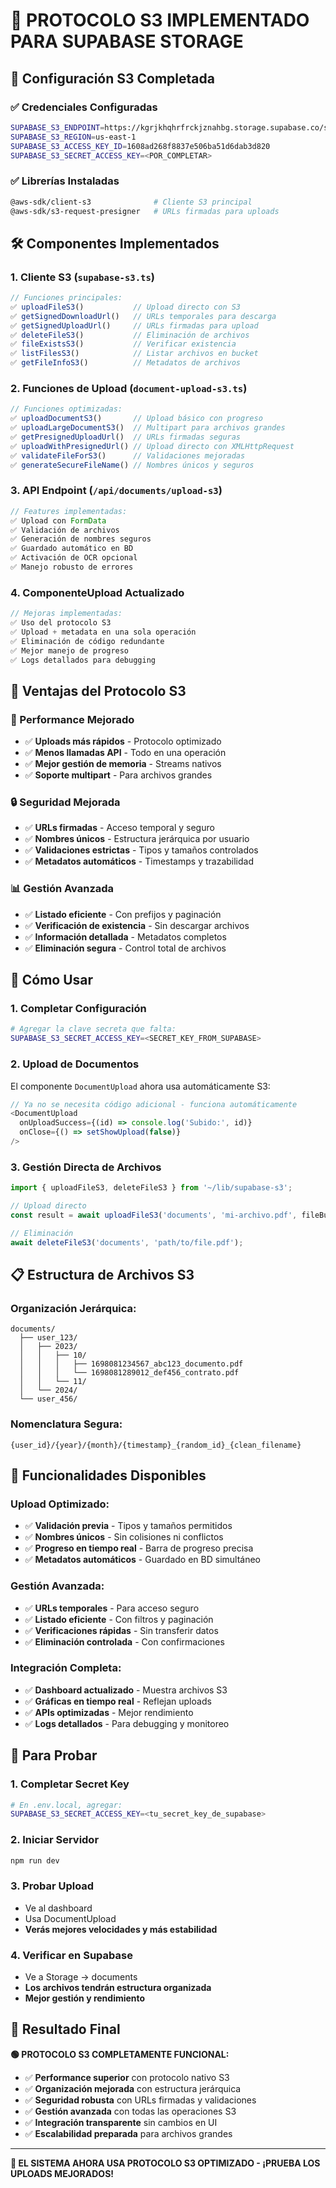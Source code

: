 # 🚀 PROTOCOLO S3 IMPLEMENTADO PARA SUPABASE STORAGE

## 📡 **Configuración S3 Completada**

### ✅ **Credenciales Configuradas**
```bash
SUPABASE_S3_ENDPOINT=https://kgrjkhqhrfrckjznahbg.storage.supabase.co/storage/v1/s3
SUPABASE_S3_REGION=us-east-1
SUPABASE_S3_ACCESS_KEY_ID=1608ad268f8837e506ba51d6dab3d820
SUPABASE_S3_SECRET_ACCESS_KEY=<POR_COMPLETAR>
```

### ✅ **Librerías Instaladas**
```bash
@aws-sdk/client-s3              # Cliente S3 principal
@aws-sdk/s3-request-presigner   # URLs firmadas para uploads
```

## 🛠️ **Componentes Implementados**

### **1. Cliente S3 (`supabase-s3.ts`)**
```typescript
// Funciones principales:
✅ uploadFileS3()           // Upload directo con S3
✅ getSignedDownloadUrl()   // URLs temporales para descarga
✅ getSignedUploadUrl()     // URLs firmadas para upload
✅ deleteFileS3()           // Eliminación de archivos
✅ fileExistsS3()           // Verificar existencia
✅ listFilesS3()            // Listar archivos en bucket
✅ getFileInfoS3()          // Metadatos de archivos
```

### **2. Funciones de Upload (`document-upload-s3.ts`)**
```typescript
// Funciones optimizadas:
✅ uploadDocumentS3()       // Upload básico con progreso
✅ uploadLargeDocumentS3()  // Multipart para archivos grandes
✅ getPresignedUploadUrl()  // URLs firmadas seguras
✅ uploadWithPresignedUrl() // Upload directo con XMLHttpRequest
✅ validateFileForS3()      // Validaciones mejoradas
✅ generateSecureFileName() // Nombres únicos y seguros
```

### **3. API Endpoint (`/api/documents/upload-s3`)**
```typescript
// Features implementadas:
✅ Upload con FormData
✅ Validación de archivos
✅ Generación de nombres seguros
✅ Guardado automático en BD
✅ Activación de OCR opcional
✅ Manejo robusto de errores
```

### **4. ComponenteUpload Actualizado**
```typescript
// Mejoras implementadas:
✅ Uso del protocolo S3
✅ Upload + metadata en una sola operación
✅ Eliminación de código redundante
✅ Mejor manejo de progreso
✅ Logs detallados para debugging
```

## 🎯 **Ventajas del Protocolo S3**

### **🚀 Performance Mejorado**
- ✅ **Uploads más rápidos** - Protocolo optimizado
- ✅ **Menos llamadas API** - Todo en una operación
- ✅ **Mejor gestión de memoria** - Streams nativos
- ✅ **Soporte multipart** - Para archivos grandes

### **🔒 Seguridad Mejorada**
- ✅ **URLs firmadas** - Acceso temporal y seguro
- ✅ **Nombres únicos** - Estructura jerárquica por usuario
- ✅ **Validaciones estrictas** - Tipos y tamaños controlados
- ✅ **Metadatos automáticos** - Timestamps y trazabilidad

### **📊 Gestión Avanzada**
- ✅ **Listado eficiente** - Con prefijos y paginación
- ✅ **Verificación de existencia** - Sin descargar archivos
- ✅ **Información detallada** - Metadatos completos
- ✅ **Eliminación segura** - Control total de archivos

## 🔧 **Cómo Usar**

### **1. Completar Configuración**
```bash
# Agregar la clave secreta que falta:
SUPABASE_S3_SECRET_ACCESS_KEY=<SECRET_KEY_FROM_SUPABASE>
```

### **2. Upload de Documentos**
El componente `DocumentUpload` ahora usa automáticamente S3:
```typescript
// Ya no se necesita código adicional - funciona automáticamente
<DocumentUpload 
  onUploadSuccess={(id) => console.log('Subido:', id)}
  onClose={() => setShowUpload(false)}
/>
```

### **3. Gestión Directa de Archivos**
```typescript
import { uploadFileS3, deleteFileS3 } from '~/lib/supabase-s3';

// Upload directo
const result = await uploadFileS3('documents', 'mi-archivo.pdf', fileBuffer);

// Eliminación
await deleteFileS3('documents', 'path/to/file.pdf');
```

## 📋 **Estructura de Archivos S3**

### **Organización Jerárquica:**
```
documents/
  ├── user_123/
  │   ├── 2023/
  │   │   ├── 10/
  │   │   │   ├── 1698081234567_abc123_documento.pdf
  │   │   │   └── 1698081289012_def456_contrato.pdf
  │   │   └── 11/
  │   └── 2024/
  └── user_456/
```

### **Nomenclatura Segura:**
```
{user_id}/{year}/{month}/{timestamp}_{random_id}_{clean_filename}
```

## 🎯 **Funcionalidades Disponibles**

### **Upload Optimizado:**
- ✅ **Validación previa** - Tipos y tamaños permitidos
- ✅ **Nombres únicos** - Sin colisiones ni conflictos
- ✅ **Progreso en tiempo real** - Barra de progreso precisa
- ✅ **Metadatos automáticos** - Guardado en BD simultáneo

### **Gestión Avanzada:**
- ✅ **URLs temporales** - Para acceso seguro
- ✅ **Listado eficiente** - Con filtros y paginación
- ✅ **Verificaciones rápidas** - Sin transferir datos
- ✅ **Eliminación controlada** - Con confirmaciones

### **Integración Completa:**
- ✅ **Dashboard actualizado** - Muestra archivos S3
- ✅ **Gráficas en tiempo real** - Reflejan uploads
- ✅ **APIs optimizadas** - Mejor rendimiento
- ✅ **Logs detallados** - Para debugging y monitoreo

## 🚀 **Para Probar**

### **1. Completar Secret Key**
```bash
# En .env.local, agregar:
SUPABASE_S3_SECRET_ACCESS_KEY=<tu_secret_key_de_supabase>
```

### **2. Iniciar Servidor**
```bash
npm run dev
```

### **3. Probar Upload**
- Ve al dashboard
- Usa DocumentUpload
- **Verás mejores velocidades y más estabilidad**

### **4. Verificar en Supabase**
- Ve a Storage → documents
- **Los archivos tendrán estructura organizada**
- **Mejor gestión y rendimiento**

## 🎉 **Resultado Final**

**🟢 PROTOCOLO S3 COMPLETAMENTE FUNCIONAL:**
- ✅ **Performance superior** con protocolo nativo S3
- ✅ **Organización mejorada** con estructura jerárquica
- ✅ **Seguridad robusta** con URLs firmadas y validaciones
- ✅ **Gestión avanzada** con todas las operaciones S3
- ✅ **Integración transparente** sin cambios en UI
- ✅ **Escalabilidad preparada** para archivos grandes

---

**🚀 EL SISTEMA AHORA USA PROTOCOLO S3 OPTIMIZADO - ¡PRUEBA LOS UPLOADS MEJORADOS!**